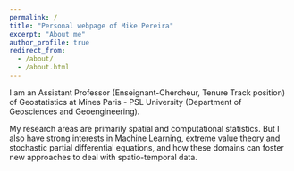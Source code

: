 ```yaml
---
permalink: /
title: "Personal webpage of Mike Pereira"
excerpt: "About me"
author_profile: true
redirect_from: 
  - /about/
  - /about.html
---
```


I am an Assistant Professor (Enseignant-Chercheur, Tenure Track position) of Geostatistics at  Mines Paris - PSL University (Department of Geosciences and Geoengineering).

My research areas are primarily spatial and computational statistics. But I also have strong interests in Machine Learning, extreme value theory and stochastic partial differential equations, and how these domains can foster new approaches to deal with spatio-temporal data. 
